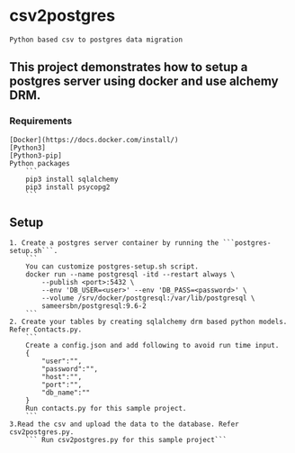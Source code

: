 # csv2postgres
```Python based csv to postgres data migration```

## This project demonstrates how to setup a postgres server using docker and use alchemy DRM.

### Requirements
    [Docker](https://docs.docker.com/install/)
    [Python3]
    [Python3-pip]
    Python packages
        ```
        pip3 install sqlalchemy
        pip3 install psycopg2
        ```
    
## Setup
    1. Create a postgres server container by running the ```postgres-setup.sh```.
        ```
        You can customize postgres-setup.sh script.
        docker run --name postgresql -itd --restart always \
            --publish <port>:5432 \
            --env 'DB_USER=<user>' --env 'DB_PASS=<password>' \
            --volume /srv/docker/postgresql:/var/lib/postgresql \
            sameersbn/postgresql:9.6-2
        ```
    2. Create your tables by creating sqlalchemy drm based python models. Refer Contacts.py.
        ```
        Create a config.json and add following to avoid run time input.
        {
            "user":"",
            "password":"",
            "host":"",
            "port":"",
            "db_name":""
        }
        Run contacts.py for this sample project.
        ```
    3.Read the csv and upload the data to the database. Refer csv2postgres.py.
        ``` Run csv2postgres.py for this sample project```

